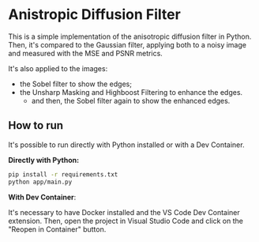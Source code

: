 # Anistropic Diffusion Filter

This is a simple implementation of the anisotropic diffusion filter in Python. Then, it's compared to the Gaussian filter, applying both to a noisy image and measured with the MSE and PSNR metrics.

It's also applied to the images:
- the Sobel filter to show the edges;
- the Unsharp Masking and Highboost Filtering to enhance the edges.
  - and then, the Sobel filter again to show the enhanced edges.

## How to run

It's possible to run directly with Python installed or with a Dev Container.

**Directly with Python:**

```bash
pip install -r requirements.txt
python app/main.py
```

**With Dev Container**:

It's necessary to have Docker installed and the VS Code Dev Container extension. Then, open the project in Visual Studio Code and click on the "Reopen in Container" button.

